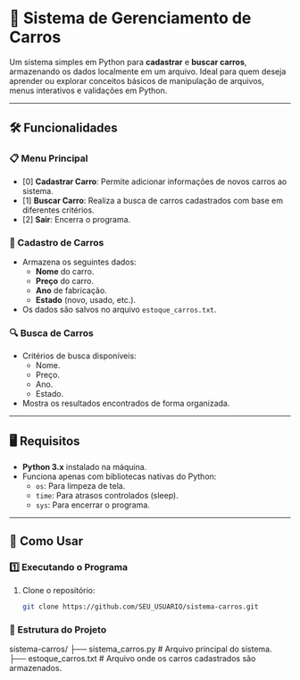 # 🚗 Sistema de Gerenciamento de Carros

Um sistema simples em Python para **cadastrar** e **buscar carros**, armazenando os dados localmente em um arquivo. Ideal para quem deseja aprender ou explorar conceitos básicos de manipulação de arquivos, menus interativos e validações em Python.

---

## 🛠️ Funcionalidades

### 📋 Menu Principal
- [0] **Cadastrar Carro**: Permite adicionar informações de novos carros ao sistema.
- [1] **Buscar Carro**: Realiza a busca de carros cadastrados com base em diferentes critérios.
- [2] **Sair**: Encerra o programa.

### 🚗 Cadastro de Carros
- Armazena os seguintes dados:
  - **Nome** do carro.
  - **Preço** do carro.
  - **Ano** de fabricação.
  - **Estado** (novo, usado, etc.).
- Os dados são salvos no arquivo `estoque_carros.txt`.

### 🔍 Busca de Carros
- Critérios de busca disponíveis:
  - Nome.
  - Preço.
  - Ano.
  - Estado.
- Mostra os resultados encontrados de forma organizada.

---

## 🖥️ Requisitos

- **Python 3.x** instalado na máquina.
- Funciona apenas com bibliotecas nativas do Python:
  - `os`: Para limpeza de tela.
  - `time`: Para atrasos controlados (sleep).
  - `sys`: Para encerrar o programa.

---

## 🚀 Como Usar

### 1️⃣ Executando o Programa
1. Clone o repositório:
   ```bash
   git clone https://github.com/SEU_USUARIO/sistema-carros.git

### 📂 Estrutura do Projeto

sistema-carros/
├── sistema_carros.py   # Arquivo principal do sistema.
├── estoque_carros.txt  # Arquivo onde os carros cadastrados são armazenados.
